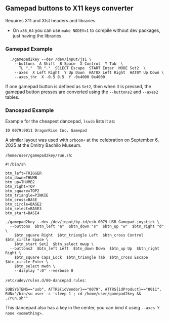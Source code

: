 ## Gamepad buttons to X11 keys converter

Requires X11 and Xtst headers and libraries.

* On `x86_64` you can use `make NODEV=1` to compile without dev packages, just having the libraries.

### Gamepad Example

```
  ./gamepad2key --dev /dev/input/js1 \
    --buttons  A Shift  B Space  X Control  Y Tab  \
      TL ","  TR "."  SELECT Escape  START Enter  MODE Set2  \
    --axes  X Left Right  Y Up Down  HAT0X Left Right  HAT0Y Up Down \
    --axes_thr  X -0.5 0.5  Y -0x4000 0x4000
```

If one gamepad button is defined as `Set2`, then when it is pressed, the gamepad button presses are converted using the `--buttons2` and `--axes2` tables.

### Dancepad Example

Example for the cheapest dancepad, `lsusb` lists it as:

`ID 0079:0011 DragonRise Inc. Gamepad`

A similar layout was used with `prboom+` at the celebration on September 6, 2025 at the Dmitry Bachilo Museum.

`/home/user/gamepad2key/run.sh`:
```
#!/bin/sh

btn_left=TRIGGER
btn_down=THUMB
btn_up=THUMB2
btn_right=TOP
btn_square=TOP2
btn_triangle=PINKIE
btn_cross=BASE
btn_circle=BASE2
btn_select=BASE3
btn_start=BASE4

./gamepad2key --dev /dev/input/by-id/usb-0079_USB_Gamepad-joystick \
  --buttons  $btn_left "a"  $btn_down "s"  $btn_up "w"  $btn_right "d" \
    $btn_square Right  $btn_triangle Left  $btn_cross Control  $btn_circle Space \
    $btn_start Set2  $btn_select mwup \
  --buttons2  $btn_left Left  $btn_down Down  $btn_up Up  $btn_right Right \
    $btn_square Caps_Lock  $btn_triangle Tab  $btn_cross Escape  $btn_circle Enter \
    $btn_select mwdn \
	--display ":0" --verbose 0
```

`/etc/udev/rules.d/80-dancepad.rules`:
```
SUBSYSTEMS=="usb", ATTRS{idVendor}=="0079", ATTRS{idProduct}=="0011", RUN="/bin/su user -c 'sleep 1 ; cd /home/user/gamepad2key && ./run.sh'"
```

This dancepad also has a key in the center, you can bind it using `--axes Y none <something>`.


